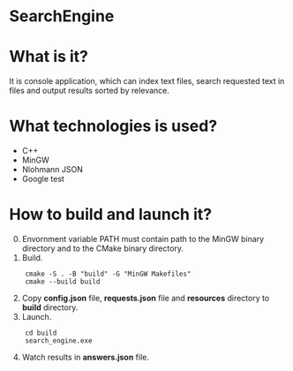 # SearchEngine
# What is it?
It is console application, which can index text files, search requested text in files and output results sorted by relevance.
# What technologies is used?
* C++
* MinGW
* Nlohmann JSON
* Google test
# How to build and launch it?
0. Envornment variable PATH must contain path to the MinGW binary directory and to the CMake binary directory.
1. Build.
```
    cmake -S . -B "build" -G "MinGW Makefiles"
    cmake --build build
```
2. Copy **config.json** file, **requests.json** file and **resources** directory to **build** directory.
3. Launch.
```
    cd build
    search_engine.exe
```
4. Watch results in **answers.json** file.